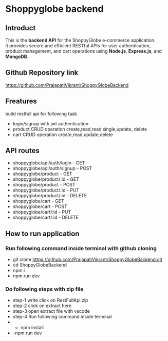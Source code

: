 # Shoppyglobe backend

## Introduct
 This is the **backend API** for the ShoppyGlobe e-commerce application.  
It provides secure and efficient RESTful APIs for user authentication, product management, and cart operations using **Node.js**, **Express.js**, and **MongoDB**.

## Github Repository link
https://github.com/PrajapatiVikrant/ShoppyGlobeBackend

## Freatures

build restfull api for following task

- login/signup with jwt authentication
- product CRUD operation create,read,read single,update, delete
- cart CRUD operation create,read,update,delete

## API routes

- shoppyglobe/api/auth/login - GET
- shoppyglobe/api/auth/signup - POST
- shoppyglobe/product - GET
- shoppyglobe/product/:id - GET
- shoppyglobe/product - POST
- shoppyglobe/product/:id - PUT
- shoppyglobe/product/:id - DELETE
- shoppyglobe/cart - GET
- shoppyglobe/cart - POST
- shoppyglobe/cart/:id - PUT
- shoppyglobe/cart/:id - DELETE

## How to run application

### Run following command inside terminal with github cloning
- git clone https://github.com/PrajapatiVikrant/ShoppyGlobeBackend.git
- cd ShoppyGlobeBackend
- npm i
- npm run dev

### Do following steps with zip file
- step-1 write click on RestFullApi.zip
- step-2 click on extract here
- step-3 open extract file with vscode
- step-4 Run following command inside terminal
- - npm install
- -npm run dev


